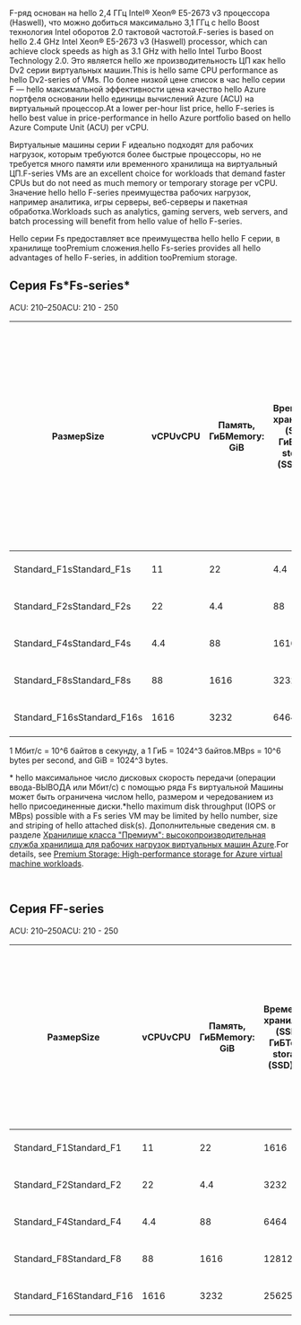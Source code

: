 <!-- F-series, Fs-series* -->

<span data-ttu-id="6da76-101">F-ряд основан на hello 2,4 ГГц Intel® Xeon® E5-2673 v3 процессора (Haswell), что можно добиться максимально 3,1 ГГц с hello Boost технология Intel оборотов 2.0 тактовой частотой.</span><span class="sxs-lookup"><span data-stu-id="6da76-101">F-series is based on hello 2.4 GHz Intel Xeon® E5-2673 v3 (Haswell) processor, which can achieve clock speeds as high as 3.1 GHz with hello Intel Turbo Boost Technology 2.0.</span></span> <span data-ttu-id="6da76-102">Это является hello же производительность ЦП как hello Dv2 серии виртуальных машин.</span><span class="sxs-lookup"><span data-stu-id="6da76-102">This is hello same CPU performance as hello Dv2-series of VMs.</span></span>  <span data-ttu-id="6da76-103">По более низкой цене список в час hello серии F — hello максимальной эффективности цена качество hello Azure портфеля основании hello единицы вычислений Azure (ACU) на виртуальный процессор.</span><span class="sxs-lookup"><span data-stu-id="6da76-103">At a lower per-hour list price, hello F-series is hello best value in price-performance in hello Azure portfolio based on hello Azure Compute Unit (ACU) per vCPU.</span></span> 

<span data-ttu-id="6da76-104">Виртуальные машины серии F идеально подходят для рабочих нагрузок, которым требуются более быстрые процессоры, но не требуется много памяти или временного хранилища на виртуальный ЦП.</span><span class="sxs-lookup"><span data-stu-id="6da76-104">F-series VMs are an excellent choice for workloads that demand faster CPUs but do not need as much memory or temporary storage per vCPU.</span></span>  <span data-ttu-id="6da76-105">Значение hello hello F-series преимущества рабочих нагрузок, например аналитика, игры серверы, веб-серверы и пакетная обработка.</span><span class="sxs-lookup"><span data-stu-id="6da76-105">Workloads such as analytics, gaming servers, web servers, and batch processing will benefit from hello value of hello F-series.</span></span>

<span data-ttu-id="6da76-106">Hello серии Fs предоставляет все преимущества hello hello F серии, в хранилище tooPremium сложения.</span><span class="sxs-lookup"><span data-stu-id="6da76-106">hello Fs-series provides all hello advantages of hello F-series, in addition tooPremium storage.</span></span>

## <a name="fs-series"></a><span data-ttu-id="6da76-107">Серия Fs*</span><span class="sxs-lookup"><span data-stu-id="6da76-107">Fs-series*</span></span>

<span data-ttu-id="6da76-108">ACU: 210–250</span><span class="sxs-lookup"><span data-stu-id="6da76-108">ACU: 210 - 250</span></span>

| <span data-ttu-id="6da76-109">Размер</span><span class="sxs-lookup"><span data-stu-id="6da76-109">Size</span></span> | <span data-ttu-id="6da76-110">vCPU</span><span class="sxs-lookup"><span data-stu-id="6da76-110">vCPU</span></span> | <span data-ttu-id="6da76-111">Память, ГиБ</span><span class="sxs-lookup"><span data-stu-id="6da76-111">Memory: GiB</span></span> | <span data-ttu-id="6da76-112">Временное хранилище (SSD): ГиБ</span><span class="sxs-lookup"><span data-stu-id="6da76-112">Temp storage (SSD) GiB</span></span> | <span data-ttu-id="6da76-113">Максимальное число дисков данных</span><span class="sxs-lookup"><span data-stu-id="6da76-113">Max data disks</span></span> | <span data-ttu-id="6da76-114">Максимальная пропускная способность хранилища с кэшированием и временного хранилища: операций ввода-вывода в секунду / Мбит/с (размер кэша указан в ГиБ)</span><span class="sxs-lookup"><span data-stu-id="6da76-114">Max cached and temp storage throughput: IOPS / MBps (cache size in GiB)</span></span> | <span data-ttu-id="6da76-115">Максимальная пропускная способность дисков без кэширования, операций ввода-вывода в секунду / Мбит/с</span><span class="sxs-lookup"><span data-stu-id="6da76-115">Max uncached disk throughput: IOPS / MBps</span></span> | <span data-ttu-id="6da76-116">Максимальное число сетевых адаптеров и ожидаемая производительность сети (Мбит/с)</span><span class="sxs-lookup"><span data-stu-id="6da76-116">Max NICs / Expected network performance (Mbps)</span></span> |
| --- | --- | --- | --- | --- | --- | --- | --- |
| <span data-ttu-id="6da76-117">Standard_F1s</span><span class="sxs-lookup"><span data-stu-id="6da76-117">Standard_F1s</span></span> |<span data-ttu-id="6da76-118">1</span><span class="sxs-lookup"><span data-stu-id="6da76-118">1</span></span> |<span data-ttu-id="6da76-119">2</span><span class="sxs-lookup"><span data-stu-id="6da76-119">2</span></span> |<span data-ttu-id="6da76-120">4.</span><span class="sxs-lookup"><span data-stu-id="6da76-120">4</span></span> |<span data-ttu-id="6da76-121">2</span><span class="sxs-lookup"><span data-stu-id="6da76-121">2</span></span> |<span data-ttu-id="6da76-122">4000 / 32 (12)</span><span class="sxs-lookup"><span data-stu-id="6da76-122">4,000 / 32 (12)</span></span> |<span data-ttu-id="6da76-123">3200 / 48</span><span class="sxs-lookup"><span data-stu-id="6da76-123">3,200 / 48</span></span> |<span data-ttu-id="6da76-124">2 / 750</span><span class="sxs-lookup"><span data-stu-id="6da76-124">2 / 750</span></span> |
| <span data-ttu-id="6da76-125">Standard_F2s</span><span class="sxs-lookup"><span data-stu-id="6da76-125">Standard_F2s</span></span> |<span data-ttu-id="6da76-126">2</span><span class="sxs-lookup"><span data-stu-id="6da76-126">2</span></span> |<span data-ttu-id="6da76-127">4.</span><span class="sxs-lookup"><span data-stu-id="6da76-127">4</span></span> |<span data-ttu-id="6da76-128">8</span><span class="sxs-lookup"><span data-stu-id="6da76-128">8</span></span> |<span data-ttu-id="6da76-129">4.</span><span class="sxs-lookup"><span data-stu-id="6da76-129">4</span></span> |<span data-ttu-id="6da76-130">8000 / 64 (24)</span><span class="sxs-lookup"><span data-stu-id="6da76-130">8,000 / 64 (24)</span></span> |<span data-ttu-id="6da76-131">6400 / 96</span><span class="sxs-lookup"><span data-stu-id="6da76-131">6,400 / 96</span></span> |<span data-ttu-id="6da76-132">2 / 1500</span><span class="sxs-lookup"><span data-stu-id="6da76-132">2 / 1500</span></span> |
| <span data-ttu-id="6da76-133">Standard_F4s</span><span class="sxs-lookup"><span data-stu-id="6da76-133">Standard_F4s</span></span> |<span data-ttu-id="6da76-134">4.</span><span class="sxs-lookup"><span data-stu-id="6da76-134">4</span></span> |<span data-ttu-id="6da76-135">8</span><span class="sxs-lookup"><span data-stu-id="6da76-135">8</span></span> |<span data-ttu-id="6da76-136">16</span><span class="sxs-lookup"><span data-stu-id="6da76-136">16</span></span> |<span data-ttu-id="6da76-137">8</span><span class="sxs-lookup"><span data-stu-id="6da76-137">8</span></span> |<span data-ttu-id="6da76-138">16 000 / 128 (48)</span><span class="sxs-lookup"><span data-stu-id="6da76-138">16,000 / 128 (48)</span></span> |<span data-ttu-id="6da76-139">12 800 / 192</span><span class="sxs-lookup"><span data-stu-id="6da76-139">12,800 / 192</span></span> |<span data-ttu-id="6da76-140">4 / 3000</span><span class="sxs-lookup"><span data-stu-id="6da76-140">4 / 3000</span></span> |
| <span data-ttu-id="6da76-141">Standard_F8s</span><span class="sxs-lookup"><span data-stu-id="6da76-141">Standard_F8s</span></span> |<span data-ttu-id="6da76-142">8</span><span class="sxs-lookup"><span data-stu-id="6da76-142">8</span></span> |<span data-ttu-id="6da76-143">16</span><span class="sxs-lookup"><span data-stu-id="6da76-143">16</span></span> |<span data-ttu-id="6da76-144">32</span><span class="sxs-lookup"><span data-stu-id="6da76-144">32</span></span> |<span data-ttu-id="6da76-145">16</span><span class="sxs-lookup"><span data-stu-id="6da76-145">16</span></span> |<span data-ttu-id="6da76-146">32 000 / 256 (96)</span><span class="sxs-lookup"><span data-stu-id="6da76-146">32,000 / 256 (96)</span></span> |<span data-ttu-id="6da76-147">25 600 / 384</span><span class="sxs-lookup"><span data-stu-id="6da76-147">25,600 / 384</span></span> |<span data-ttu-id="6da76-148">8 / 6000</span><span class="sxs-lookup"><span data-stu-id="6da76-148">8 / 6000</span></span> |
| <span data-ttu-id="6da76-149">Standard_F16s</span><span class="sxs-lookup"><span data-stu-id="6da76-149">Standard_F16s</span></span> |<span data-ttu-id="6da76-150">16</span><span class="sxs-lookup"><span data-stu-id="6da76-150">16</span></span> |<span data-ttu-id="6da76-151">32</span><span class="sxs-lookup"><span data-stu-id="6da76-151">32</span></span> |<span data-ttu-id="6da76-152">64</span><span class="sxs-lookup"><span data-stu-id="6da76-152">64</span></span> |<span data-ttu-id="6da76-153">32</span><span class="sxs-lookup"><span data-stu-id="6da76-153">32</span></span> |<span data-ttu-id="6da76-154">64 000 / 512 (192)</span><span class="sxs-lookup"><span data-stu-id="6da76-154">64,000 / 512 (192)</span></span> |<span data-ttu-id="6da76-155">51 200 / 768</span><span class="sxs-lookup"><span data-stu-id="6da76-155">51,200 / 768</span></span> |<span data-ttu-id="6da76-156">8 / 6000–12 000 &#8224;</span><span class="sxs-lookup"><span data-stu-id="6da76-156">8 / 6000-12000 &#8224;</span></span> |

<span data-ttu-id="6da76-157">1 Мбит/с = 10^6 байтов в секунду, а 1 ГиБ = 1024^3 байтов.</span><span class="sxs-lookup"><span data-stu-id="6da76-157">MBps = 10^6 bytes per second, and GiB = 1024^3 bytes.</span></span>

<span data-ttu-id="6da76-158">* hello максимальное число дисковых скорость передачи (операции ввода-ВЫВОДА или Мбит/с) с помощью ряда Fs виртуальной Машины может быть ограничена числом hello, размером и чередованием из hello присоединенные диски.</span><span class="sxs-lookup"><span data-stu-id="6da76-158">*hello maximum disk throughput (IOPS or MBps) possible with a Fs series VM may be limited by hello number, size and striping of hello attached disk(s).</span></span>  <span data-ttu-id="6da76-159">Дополнительные сведения см. в разделе [Хранилище класса "Премиум": высокопроизводительная служба хранилища для рабочих нагрузок виртуальных машин Azure](../articles/storage/common/storage-premium-storage.md).</span><span class="sxs-lookup"><span data-stu-id="6da76-159">For details, see [Premium Storage: High-performance storage for Azure virtual machine workloads](../articles/storage/common/storage-premium-storage.md).</span></span>


<br>

## <a name="f-series"></a><span data-ttu-id="6da76-160">Серия F</span><span class="sxs-lookup"><span data-stu-id="6da76-160">F-series</span></span>

<span data-ttu-id="6da76-161">ACU: 210–250</span><span class="sxs-lookup"><span data-stu-id="6da76-161">ACU: 210 - 250</span></span>

| <span data-ttu-id="6da76-162">Размер</span><span class="sxs-lookup"><span data-stu-id="6da76-162">Size</span></span>         | <span data-ttu-id="6da76-163">vCPU</span><span class="sxs-lookup"><span data-stu-id="6da76-163">vCPU</span></span> | <span data-ttu-id="6da76-164">Память, ГиБ</span><span class="sxs-lookup"><span data-stu-id="6da76-164">Memory: GiB</span></span> | <span data-ttu-id="6da76-165">Временное хранилище (SSD): ГиБ</span><span class="sxs-lookup"><span data-stu-id="6da76-165">Temp storage (SSD) GiB</span></span> | <span data-ttu-id="6da76-166">Максимальная пропускная способность временного хранилища: операций ввода-вывода в секунду / чтение Мбит/с / запись Мбит/с</span><span class="sxs-lookup"><span data-stu-id="6da76-166">Max temp storage throughput: IOPS / Read MBps / Write MBps</span></span> | <span data-ttu-id="6da76-167">Макс. число дисков данных / пропускная способность: операций ввода-вывода в секунду</span><span class="sxs-lookup"><span data-stu-id="6da76-167">Max data disks / throughput: IOPS</span></span> | <span data-ttu-id="6da76-168">Максимальное число сетевых адаптеров и ожидаемая производительность сети (Мбит/с)</span><span class="sxs-lookup"><span data-stu-id="6da76-168">Max NICs / Expected network performance (Mbps)</span></span> |
|--------------|-----------|-------------|----------------|----------------------------------------------------------|-----------------------------------|------------------------------|
| <span data-ttu-id="6da76-169">Standard_F1</span><span class="sxs-lookup"><span data-stu-id="6da76-169">Standard_F1</span></span>  | <span data-ttu-id="6da76-170">1</span><span class="sxs-lookup"><span data-stu-id="6da76-170">1</span></span>         | <span data-ttu-id="6da76-171">2</span><span class="sxs-lookup"><span data-stu-id="6da76-171">2</span></span>           | <span data-ttu-id="6da76-172">16</span><span class="sxs-lookup"><span data-stu-id="6da76-172">16</span></span>             | <span data-ttu-id="6da76-173">3000 / 46 / 23</span><span class="sxs-lookup"><span data-stu-id="6da76-173">3000 / 46 / 23</span></span>                                           | <span data-ttu-id="6da76-174">2 / 2x500</span><span class="sxs-lookup"><span data-stu-id="6da76-174">2 / 2x500</span></span>                         | <span data-ttu-id="6da76-175">2 / 750</span><span class="sxs-lookup"><span data-stu-id="6da76-175">2 / 750</span></span>                 |
| <span data-ttu-id="6da76-176">Standard_F2</span><span class="sxs-lookup"><span data-stu-id="6da76-176">Standard_F2</span></span>  | <span data-ttu-id="6da76-177">2</span><span class="sxs-lookup"><span data-stu-id="6da76-177">2</span></span>         | <span data-ttu-id="6da76-178">4.</span><span class="sxs-lookup"><span data-stu-id="6da76-178">4</span></span>           | <span data-ttu-id="6da76-179">32</span><span class="sxs-lookup"><span data-stu-id="6da76-179">32</span></span>             | <span data-ttu-id="6da76-180">6000 / 93 / 46</span><span class="sxs-lookup"><span data-stu-id="6da76-180">6000 / 93 / 46</span></span>                                           | <span data-ttu-id="6da76-181">4 / 4x500</span><span class="sxs-lookup"><span data-stu-id="6da76-181">4 / 4x500</span></span>                         | <span data-ttu-id="6da76-182">2 / 1500</span><span class="sxs-lookup"><span data-stu-id="6da76-182">2 / 1500</span></span>                     |
| <span data-ttu-id="6da76-183">Standard_F4</span><span class="sxs-lookup"><span data-stu-id="6da76-183">Standard_F4</span></span>  | <span data-ttu-id="6da76-184">4.</span><span class="sxs-lookup"><span data-stu-id="6da76-184">4</span></span>         | <span data-ttu-id="6da76-185">8</span><span class="sxs-lookup"><span data-stu-id="6da76-185">8</span></span>           | <span data-ttu-id="6da76-186">64</span><span class="sxs-lookup"><span data-stu-id="6da76-186">64</span></span>             | <span data-ttu-id="6da76-187">12000 / 187 / 93</span><span class="sxs-lookup"><span data-stu-id="6da76-187">12000 / 187 / 93</span></span>                                         | <span data-ttu-id="6da76-188">8 / 8x500</span><span class="sxs-lookup"><span data-stu-id="6da76-188">8 / 8x500</span></span>                         | <span data-ttu-id="6da76-189">4 / 3000</span><span class="sxs-lookup"><span data-stu-id="6da76-189">4 / 3000</span></span>                     |
| <span data-ttu-id="6da76-190">Standard_F8</span><span class="sxs-lookup"><span data-stu-id="6da76-190">Standard_F8</span></span>  | <span data-ttu-id="6da76-191">8</span><span class="sxs-lookup"><span data-stu-id="6da76-191">8</span></span>         | <span data-ttu-id="6da76-192">16</span><span class="sxs-lookup"><span data-stu-id="6da76-192">16</span></span>          | <span data-ttu-id="6da76-193">128</span><span class="sxs-lookup"><span data-stu-id="6da76-193">128</span></span>            | <span data-ttu-id="6da76-194">24000 / 375 / 187</span><span class="sxs-lookup"><span data-stu-id="6da76-194">24000 / 375 / 187</span></span>                                        | <span data-ttu-id="6da76-195">16 / 16x500</span><span class="sxs-lookup"><span data-stu-id="6da76-195">16 / 16x500</span></span>                       | <span data-ttu-id="6da76-196">8 / 6000</span><span class="sxs-lookup"><span data-stu-id="6da76-196">8 / 6000</span></span>                     |
| <span data-ttu-id="6da76-197">Standard_F16</span><span class="sxs-lookup"><span data-stu-id="6da76-197">Standard_F16</span></span> | <span data-ttu-id="6da76-198">16</span><span class="sxs-lookup"><span data-stu-id="6da76-198">16</span></span>        | <span data-ttu-id="6da76-199">32</span><span class="sxs-lookup"><span data-stu-id="6da76-199">32</span></span>          | <span data-ttu-id="6da76-200">256</span><span class="sxs-lookup"><span data-stu-id="6da76-200">256</span></span>            | <span data-ttu-id="6da76-201">48000 / 750 / 375</span><span class="sxs-lookup"><span data-stu-id="6da76-201">48000 / 750 / 375</span></span>                                        | <span data-ttu-id="6da76-202">32 / 32x500</span><span class="sxs-lookup"><span data-stu-id="6da76-202">32 / 32x500</span></span>                       | <span data-ttu-id="6da76-203">8 / 6000–12 000 &#8224;</span><span class="sxs-lookup"><span data-stu-id="6da76-203">8 / 6000 - 12000 &#8224;</span></span>           |


<br>


